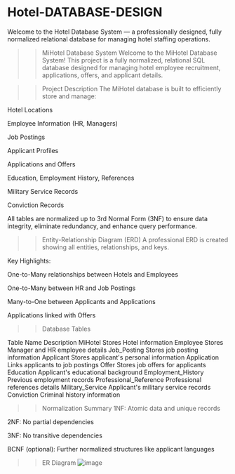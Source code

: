 # Hotel-DATABASE-DESIGN
Welcome to the Hotel Database System — a professionally designed, fully normalized relational database for managing hotel staffing operations.


>> MiHotel Database System
Welcome to the MiHotel Database System!
This project is a fully normalized, relational SQL database designed for managing hotel employee recruitment, applications, offers, and applicant details.

>> Project Description
The MiHotel database is built to efficiently store and manage:

Hotel Locations

Employee Information (HR, Managers)

Job Postings

Applicant Profiles

Applications and Offers

Education, Employment History, References

Military Service Records

Conviction Records

All tables are normalized up to 3rd Normal Form (3NF) to ensure data integrity, eliminate redundancy, and enhance query performance.

>> Entity-Relationship Diagram (ERD)
A professional ERD is created showing all entities, relationships, and keys.

Key Highlights:

One-to-Many relationships between Hotels and Employees

One-to-Many between HR and Job Postings

Many-to-One between Applicants and Applications

Applications linked with Offers


>>Database Tables

Table Name	Description
MiHotel	Stores Hotel information
Employee	Stores Manager and HR employee details
Job_Posting	Stores job posting information
Applicant	Stores applicant's personal information
Application	Links applicants to job postings
Offer	Stores job offers for applicants
Education	Applicant's educational background
Employment_History	Previous employment records
Professional_Reference	Professional references details
Military_Service	Applicant's military service records
Conviction	Criminal history information

>> Normalization Summary
1NF: Atomic data and unique records

2NF: No partial dependencies

3NF: No transitive dependencies

BCNF (optional): Further normalized structures like applicant languages

>> ER Diagram
![image](https://github.com/user-attachments/assets/80d8d4bd-1724-44ca-be16-06ab70585bb0)

